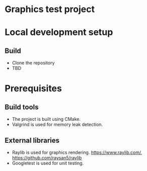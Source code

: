 # Graphics test project
# Local development setup
## Build
- Clone the repository
- TBD

# Prerequisites
## Build tools
- The project is built using CMake.
- Valgrind is used for memory leak detection.
## External libraries
- Raylib is used for graphics rendering. https://www.raylib.com/, https://github.com/raysan5/raylib
- Googletest is used for unit testing.